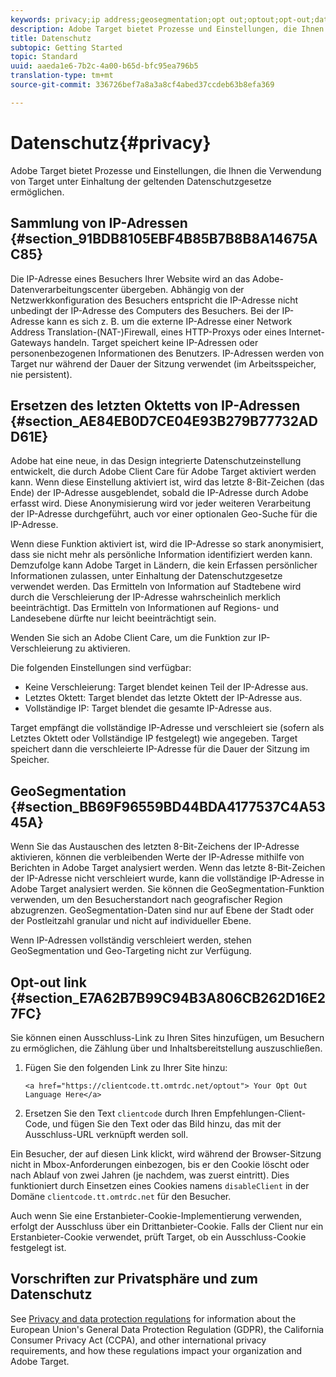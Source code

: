 ```yaml
---
keywords: privacy;ip address;geosegmentation;opt out;optout;opt-out;data privacy;government regulations;regulations
description: Adobe Target bietet Prozesse und Einstellungen, die Ihnen die Verwendung von Target unter Einhaltung der geltenden Datenschutzgesetze ermöglichen.
title: Datenschutz
subtopic: Getting Started
topic: Standard
uuid: aaeda1e6-7b2c-4a00-b65d-bfc95ea796b5
translation-type: tm+mt
source-git-commit: 336726bef7a8a3a8cf4abed37ccdeb63b8efa369

---
```



# Datenschutz{#privacy}

Adobe Target bietet Prozesse und Einstellungen, die Ihnen die Verwendung von Target unter Einhaltung der geltenden Datenschutzgesetze ermöglichen.

## Sammlung von IP-Adressen {#section_91BDB8105EBF4B85B7B8B8A14675AC85}

Die IP-Adresse eines Besuchers Ihrer Website wird an das Adobe-Datenverarbeitungscenter übergeben. Abhängig von der Netzwerkkonfiguration des Besuchers entspricht die IP-Adresse nicht unbedingt der IP-Adresse des Computers des Besuchers. Bei der IP-Adresse kann es sich z. B. um die externe IP-Adresse einer Network Address Translation-(NAT-)Firewall, eines HTTP-Proxys oder eines Internet-Gateways handeln. Target speichert keine IP-Adressen oder personenbezogenen Informationen des Benutzers. IP-Adressen werden von Target nur während der Dauer der Sitzung verwendet (im Arbeitsspeicher, nie persistent).

## Ersetzen des letzten Oktetts von IP-Adressen {#section_AE84EB0D7CE04E93B279B77732ADD61E}

Adobe hat eine neue, in das Design integrierte Datenschutzeinstellung entwickelt, die durch Adobe Client Care für Adobe Target aktiviert werden kann. Wenn diese Einstellung aktiviert ist, wird das letzte 8-Bit-Zeichen (das Ende) der IP-Adresse ausgeblendet, sobald die IP-Adresse durch Adobe erfasst wird. Diese Anonymisierung wird vor jeder weiteren Verarbeitung der IP-Adresse durchgeführt, auch vor einer optionalen Geo-Suche für die IP-Adresse.

Wenn diese Funktion aktiviert ist, wird die IP-Adresse so stark anonymisiert, dass sie nicht mehr als persönliche Information identifiziert werden kann. Demzufolge kann Adobe Target in Ländern, die kein Erfassen persönlicher Informationen zulassen, unter Einhaltung der Datenschutzgesetze verwendet werden. Das Ermitteln von Information auf Stadtebene wird durch die Verschleierung der IP-Adresse wahrscheinlich merklich beeinträchtigt. Das Ermitteln von Informationen auf Regions- und Landesebene dürfte nur leicht beeinträchtigt sein.

Wenden Sie sich an Adobe Client Care, um die Funktion zur IP-Verschleierung zu aktivieren.

Die folgenden Einstellungen sind verfügbar:

* Keine Verschleierung: Target blendet keinen Teil der IP-Adresse aus.
* Letztes Oktett: Target blendet das letzte Oktett der IP-Adresse aus.
* Vollständige IP: Target blendet die gesamte IP-Adresse aus.

Target empfängt die vollständige IP-Adresse und verschleiert sie (sofern als Letztes Oktett oder Vollständige IP festgelegt) wie angegeben. Target speichert dann die verschleierte IP-Adresse für die Dauer der Sitzung im Speicher.

## GeoSegmentation {#section_BB69F96559BD44BDA4177537C4A5345A}

Wenn Sie das Austauschen des letzten 8-Bit-Zeichens der IP-Adresse aktivieren, können die verbleibenden Werte der IP-Adresse mithilfe von Berichten in Adobe Target analysiert werden. Wenn das letzte 8-Bit-Zeichen der IP-Adresse nicht verschleiert wurde, kann die vollständige IP-Adresse in Adobe Target analysiert werden. Sie können die GeoSegmentation-Funktion verwenden, um den Besucherstandort nach geografischer Region abzugrenzen. GeoSegmentation-Daten sind nur auf Ebene der Stadt oder der Postleitzahl granular und nicht auf individueller Ebene.

Wenn IP-Adressen vollständig verschleiert werden, stehen GeoSegmentation und Geo-Targeting nicht zur Verfügung.

## Opt-out link {#section_E7A62B7B99C94B3A806CB262D16E27FC}

Sie können einen Ausschluss-Link zu Ihren Sites hinzufügen, um Besuchern zu ermöglichen, die Zählung über und Inhaltsbereitstellung auszuschließen.

1. Fügen Sie den folgenden Link zu Ihrer Site hinzu:

   `<a href="https://clientcode.tt.omtrdc.net/optout"> Your Opt Out Language Here</a>`
1. Ersetzen Sie den Text `clientcode` durch Ihren Empfehlungen-Client-Code, und fügen Sie den Text oder das Bild hinzu, das mit der Ausschluss-URL verknüpft werden soll.

Ein Besucher, der auf diesen Link klickt, wird während der Browser-Sitzung nicht in Mbox-Anforderungen einbezogen, bis er den Cookie löscht oder nach Ablauf von zwei Jahren (je nachdem, was zuerst eintritt). Dies funktioniert durch Einsetzen eines Cookies namens `disableClient` in der Domäne `clientcode.tt.omtrdc.net` für den Besucher.

Auch wenn Sie eine Erstanbieter-Cookie-Implementierung verwenden, erfolgt der Ausschluss über ein Drittanbieter-Cookie. Falls der Client nur ein Erstanbieter-Cookie verwendet, prüft Target, ob ein Ausschluss-Cookie festgelegt ist.

## Vorschriften zur Privatsphäre und zum Datenschutz

See [Privacy and data protection regulations](/help/c-implementing-target/c-considerations-before-you-implement-target/c-privacy/cmp-privacy-and-general-data-protection-regulation.md) for information about the European Union&#39;s General Data Protection Regulation (GDPR), the California Consumer Privacy Act (CCPA), and other international privacy requirements, and how these regulations impact your organization and Adobe Target.
